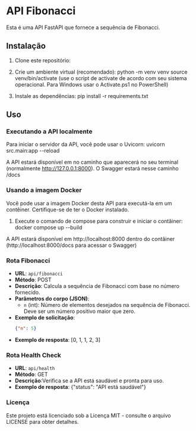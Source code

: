 # API Fibonacci

Esta é uma API FastAPI que fornece a sequência de Fibonacci.

## Instalação

1. Clone este repositório:

2. Crie um ambiente virtual (recomendado):
python -m venv venv
source venv/bin/activate (use o script de activate de acordo com seu sistema operacional. Para Windows usar o Activate.ps1 no PowerShell)


3. Instale as dependências:
pip install -r requirements.txt


## Uso

### Executando a API localmente

Para iniciar o servidor da API, você pode usar o Uvicorn:
uvicorn src.main:app --reload



A API estará disponível em no caminho que aparecerá no seu terminal (normalmente http://127.0.0.1:8000).
O Swagger estará nesse caminho /docs

### Usando a imagem Docker
Você pode usar a imagem Docker desta API para executá-la em um contêiner. Certifique-se de ter o Docker instalado.
1) Execute o comando de compose para construir e iniciar o contâiner:
docker compose up --build

A API estará disponível em http://localhost:8000 dentro do contâiner (http://localhost:8000/docs para acessar o Swagger)
### Rota Fibonacci

- **URL**: `api/fibonacci`
- **Método**: POST
- **Descrição**: Calcula a sequência de Fibonacci com base no número fornecido.
- **Parâmetros do corpo (JSON)**:
  - `n` (int): Número de elementos desejados na sequência de Fibonacci. Deve ser um número positivo maior que zero.
- **Exemplo de solicitação**:
  ```json
  {"n": 5}
- **Exemplo de resposta**:
[0, 1, 1, 2, 3]



### Rota Health Check
- **URL**: `api/health`
- **Método**: GET
- **Descrição**:Verifica se a API está saudável e pronta para uso.
- **Exemplo de resposta**:
{"status": "API está saudável"}


### Licença
Este projeto está licenciado sob a Licença MIT - consulte o arquivo LICENSE para obter detalhes.